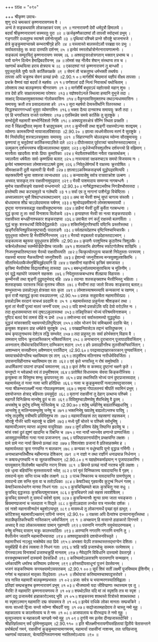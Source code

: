 +++
title = "०९०"

+++
श्रीकृष्ण उवाच-  
शृणु राधे चमत्कारं कृष्णनारायणस्य वै ।  
अन्यं ते सङ्कथयामि लोकरक्षाकरं परम् ॥१ ॥
नरनारायणौ देवौ धर्मपुत्रौ हिमालये ।  
बदर्यां श्रीकृष्णनारायणं सस्मरतुः पुरा ॥२ ॥
ऊर्जकृष्णैकादश्यां तौ तापसौ स्वोद्भवं प्रभुम् ।  
गङ्गातीरे दध्यतुश्च स्वाश्रमे दर्शनोत्सुकौ ॥३ ॥
पृथिव्यां पश्चिमे प्रान्ते सौराष्ट्रे चाजनाभजे ।  
क्षेत्रे कुङ्कुमवाप्याख्ये कम्भराश्रीगृहे हरिः ॥४ ॥
यस्त्वास्ते बालरूपोऽसौ परब्रह्म परः प्रभुः ।  
सर्वावतारहेतुः सः कदा दास्यति दर्शनम् ॥५ ॥
इत्येवं स्मरतोर्भ्रात्रोर्नरनारायणात्मनोः ।  
सङ्कल्पं सम्पूरयितुं कृष्णनारायणः स्वयम् ॥६ ॥
अश्वपट्टसरःक्षेत्रगतान् भक्तान् प्रभाष्य च ।  
ययौ यानेन दित्येन हैमाद्रिबदरीवनम् ॥७ ॥
लोमशं सह नीत्वैव शेषान् संस्थाप्य तत्र च ।  
रक्षणार्थं कथयित्वा हराय क्षेत्रपाय च ॥८ ॥
एकादश्यां गतं कृष्णनारायणं तु बान्धवौ ।  
पुपूजतुर्जलैः पुष्पैः फलैः कार्तिकपक्षके ॥९ ॥
सेवनं तौ चक्रतुश्च धर्मभक्ती तथर्षयः ।  
तापसा अपि चक्रुश्च सेवनं प्रत्यहं प्रभोः ॥2.90.१ ०॥
मार्गशीर्षं श्रेष्ठमासं यज्ञीयं वीक्ष्य तापसाः ।  
प्रचक्रे वैष्णवं यज्ञं बदर्यां ते महर्षयः ॥१ १॥
पर्णशालां ददौ नित्यं निवासार्थं यथोचिताम् ।  
लोमशाय तथा बालकृष्णाय श्रीनरायणः ॥१ २॥
मार्गशीर्षे बभूवाऽयं यज्ञोत्सवो महान् शुभः ।  
तत्र देवो हरिः साक्षात्परमात्मा परेश्वरः ॥१३॥
यज्ञेश्वरोऽनले स्थित्वा हव्यानि वुभुजे तदा ।  
साक्षाद् दिव्याक्षरमुक्तास्तथा गोलोकवासिनः ॥१४॥
वैकुण्ठवासिमुक्ताश्च तथाऽन्यधामवासिनः ।  
समाययुः क्रतौ तत्र प्रसादलालसा हरेः ॥१५॥
सुरा महर्षयो देव्यस्तीर्थानि पितरस्तथा ।  
सिद्धाश्चारणगन्धर्वा भूसुरा व्योमगामिनः ॥१६॥
भक्ता दैत्या दानवाश्च समाययुः क्रतौ तदा ।  
एवं हि भगवाँस्तत्र राजते परमेश्वरः ॥१७॥
एतस्मिन्नेव समये कार्तिके तु सुराष्ट्रके ।  
शम्भोर्दूती महामारी शम्भोर्निदेशतो निशि ॥१८॥
अश्वपट्टसरःक्षेत्रं सीम्नि स्थिता प्ररक्षति ।  
तदा वै सिंहलद्वीपात् स्मृत्वा वै भ्रातृपुत्रकम् ॥१९॥
कुभीनसी तथा शृङ्गी राक्षस्योऽन्याः शतद्वयम् ।  
व्योमगाः कामरूपिण्यो मायाजालविशारदाः ॥2.90.२० ॥
ज्ञात्वा त्वधर्मजीवस्य मरणं वै सुराष्ट्रके ।  
वैरं निर्यापयितुं शस्त्राऽस्त्रयुक्ताः समाययुः ॥२१ ॥
सिंहारण्यानि चोल्लङ्घ्य व्योम्ना सौराष्ट्रमाययुः ।  
कृष्णायां तु चतुर्दश्यां कार्तिकस्याऽसिते दले ॥२२॥
दीपोत्सवात् पूर्वरात्र्यां चावतेरुस्तदाऽम्बरात् ।  
उल्मुकान् दर्शयन्त्यश्च वह्निज्वालास्तथा मुखात् ॥२३॥
मूर्धजेभ्यस्त्रिशूलाँश्च दर्शयन्त्यो हि वह्निमान् ।  
मारयैताः खादयैताः शत्रोः प्रियाः कुमारिकाः ॥२४॥
भेदयैताश्चर्वयैता नयैता राक्षसार्थकम् ।  
ज्वालयैता धर्षयैताः सर्वाः कृष्णप्रिया बलात् ॥२५॥
नास्त्यासां रक्षकश्चाऽत्र समयो विजयस्य नः ।  
इत्येवं भाषमाणास्ता लोमशस्याऽऽश्रमे द्रुतम् ॥२६॥
निपेतुर्धर्षणार्थं वै राक्षस्यः क्रूरयोषितः ।  
सीमरक्षाकरी दूती महामारी हि भैरवी ॥२७॥
ज्ञात्वाऽऽकस्मिकसङ्घर्ष युद्धोपद्रवमित्यपि ।  
सहस्ररूपिणी भूत्वा सशस्त्रा त्वभ्यधावत ॥२८॥
कन्यावासेषु सर्वत्र रात्रावाक्रोश उल्बणः ।  
अभवत् त्रासकृत् तत्र राक्षसीनामुपद्रवात् ॥२९॥
भैरवी पाशमादाय सम्मन्त्र्य नागबन्धनैः ।  
मुमोच राक्षसीसङ्घे राक्षस्यो वन्धनान्तरे ॥2.90.३०॥
नागैर्बद्धाश्चाऽभवँश्च निगडैश्चौरवत्तदा ।  
हस्तेष्वपि तथा कट्यामुदरे च गलेष्वपि ॥३ १॥
सर्वा एव तु नागानां पाशैर्नद्धा विचेष्टिताः ।  
अभवन्न्यपतन् भूमौ विषदग्धास्तथाऽभवन् ॥३२॥
अथ सा भैरवी शम्भुं सुप्तं चागत्य संस्तवैः ।  
बोधयामास शीघ्रं चाऽऽवेदयामास घर्षणम् ॥३३॥
श्रुत्वोपद्रवमीशानो लोमशाश्रममाययौ ।  
दृष्ट्वा नागास्त्रसन्नद्धा राक्षसीस्तुष्टमानसः ॥३४॥
प्राहैनां भैरवीं दूतीं कुर्वेता गतबन्धनाः ।  
युद्धं कृत्वा तु ताः सर्वा विनाशाय विलोकये ॥३५॥
इत्याज्ञप्ता भैरवी सा नत्वा शङ्करपादयोः ।  
राक्षसीस्ता बन्धहीनाश्चकार शङ्कराज्ञया ॥३६॥
उवाचैता रणं कर्तुं राक्षस्यो बलगर्विताः ।  
युद्धं चक्रुः शस्त्रधर्त्र्यो विविधैर्युद्धतर्कटैः ॥३७॥
शक्तिभिर्मुद्गरैश्चापि यष्टिभिः प्रस्तरैस्तथा ।  
खड्गैरसिभिश्छुरिकामुष्ट्याद्यैः पादताडनैः ॥३८॥
पर्वतप्रायदेहाश्च वृष्टिभिश्चाभिचारकैः ।  
युयुधुस्ता व्योमगा हि भैरवीभिर्निरन्तरम् ॥३९॥
भैरव्यो रुद्रबलतो वज्रदेहास्तदाऽभवन् ।  
सङ्कल्पजा बहुरूपा युयुधुस्तत्र हेतिभिः ॥2.90.४०॥
कृपाणैः परशुभिश्च कुठारैश्च त्रिशूलकैः ।  
चक्रैर्भल्लैस्तथा स्तम्भैर्वज्रैर्दण्डैश्च जालकैः ॥४१॥
शलाकाभिः क्षेपणैश्च स्फोटगोलैश्च शाखिभिः ।  
निजघ्नुश्चातिरुष्टास्ता भैरव्यो राक्षसीस्त्वति ॥४२॥
चित्कृत्योत्प्लुत्य चाकाशे निपेतुस्ताः परस्परम् ।  
राक्षस्यो मायया नैकरूपिण्यो जघ्नुरीश्वरीः ॥४३॥
ईशान्यो जघ्नुरीशस्य मन्त्रयुक्शूलशक्तिभिः ।  
सीताभिर्भल्लकैर्जघ्नुर्बिभिदुर्हृदयानि हि ॥४४॥
राक्षसीनां महासैन्यं कृत्रिमं समजायत ।  
कृत्रिमा भैरवीयोषा विद्यत्पाशैस्तु तास्तदा ॥४५॥
बबन्धुर्ज्वालयामासुरवचित्य च मूलिनीम् ।  
एवं युद्धे महाघोरे जायमाने सहस्रशः ॥४६॥
निपेतुस्तत्कबन्धाश्च शैलप्राया विहायसः ।  
कुम्भीनसी तथा शृङ्गी दुद्रुवतुर्भयाद् बहिः ॥४७॥
तदन्याः शतसङ्ख्याश्च भैरवीभिस्तु भक्षिताः ।  
शतसङ्ख्याः परास्तत्र भिन्ना मृताश्च जीवतः ॥४८॥
भैरवीनां तदा जातो विजयः शाङ्कराद् बलात्॥
शम्भुस्ताभ्यः प्रसन्नोऽभूत् क्षेत्ररक्षा यतः कृता ॥४९॥
लोमशस्याश्रमस्यापि कन्यकानां च रक्षणम् ।  
कृतं रात्रौ महायुद्धं कृत्वा वचःप्रपालनम् ॥2.90.५०॥
प्रसन्नः सन्नुवाचैता महामारीर्वरप्रदः ।  
प्रसन्नोऽस्मि वरदानं याचध्वं प्रददामि वः ॥५ १ ॥
महामार्यस्तदा प्राहुर्नत्वा श्रीशङ्करं तथा ।  
मूलां तां भैरवीं पूज्यां मातरं जननीं पराम् ॥५२॥
यदि शम्भो प्रसन्नोऽसि यदि देयो वरोऽस्ति नः ।  
तदा क्षुधासमव्याप्ता वयं तृषाऽऽकुलास्तथा ॥५३॥
तन्निवृत्तिकरं भोज्यं परिश्रमविनाशकम् ।  
पुष्टिदं बलदं पेयं तामसं देहि नः प्रभो ॥५४॥
तमोजन्या वयं सर्वास्तामस्यो युद्धदुर्मदाः ।  
युद्धजं मांसरक्तादि भक्षयन्त्योऽतिपुष्टिदम् ॥५५॥
तदेव भोजनं पेयं समिच्छामो ददासि चेत् ।  
इत्युक्तः शङ्करः प्राह धर्मक्षेत्रे सुराष्ट्रके ॥५६ ॥
परब्रह्मनिवासेऽत्र तद्दानं चातिदुष्करम् ।  
कथं कृपालुनाथस्य देशेऽत्र तद्धि सम्भवेत् ॥५७॥
तदा प्राहुस्तु ताः सर्वा हरेर्भक्तान् विहाय वै ।  
तामसान् पापिनः क्रूरान्नास्तिकान् भक्तिवर्जितान् ॥५८॥
अनाचारान् दुराचारान् पूजापाठविवर्जितान् ।  
अस्नातान् तीर्थयात्रादिवर्जितान् दाम्भिकान् शठान् ॥५९॥
हरेः प्रसादहीनाँश्च तुलसीस्रग्विवर्जितान् ।  
अशाम्भवन् सत्त्वहीनान् अवैष्णवान् परार्तिदान् ॥2.90.६०॥
परद्रव्याद्यपहारकारकान् पुण्यवर्जितान् ।  
यमयात्रार्थयोग्याँश्च भक्षयिष्याम एव तान् ॥६१॥
तादृशीश्च मलिनाश्च नारीर्धर्मविवर्जिताः ।  
उपासनाविहीनाश्च भक्षयिष्याम एव ताः ॥६२॥
एवं कृते भगवाँस्तु न रोषं समुपेष्यति ।  
अधार्मिकाणां पापानां दण्डार्थं यमपत्तनम् ॥६३॥
कृतं तेनैव स कस्माद् दुष्टानां भक्षणे कृते ।  
सन्तुष्टो न भवेन्नाथो वयं तं प्रभुमीश्वरम् ॥६४॥
प्रतोषितं विधास्यामः सेवया किङ्करीस्त्रियः ।  
इत्युक्त्वा ता विरेमुश्च शम्भुः कृपापरस्तु ताः ॥६५॥
प्राह तथास्विति भोज्यं पानं दुष्टप्रजास्वदात् ।  
महामार्यस्तु तं नत्वा नत्वा चापि हरिप्रियाः ॥६६॥
नत्वा च कुङ्कुमवापीं नत्वाऽश्वपट्टसारसम् ।  
नत्वा श्रीकम्भरालक्ष्मीं नत्वा गोपालकृष्णकम् ॥६७॥
स्मृत्वा गोपालतनयं श्रीपतिं स्वामिनं प्रभुम् ।  
दशयोजनतः क्षेत्राद् बहिस्ताः प्रययुर्मुदा ॥६८॥
मृतानां राक्षसीनां तु देहान् उत्थाप्य पश्चिमे ।  
महागर्ते विनिःक्षिप्य मानवेषु द्रुतं च ताः ॥६९॥
विविशुश्चाऽवैष्णवेषु शैवभिन्नेषु वै द्रुतम् ।  
अभक्तेषु च दुष्टेषु दम्भिषु नास्तिकेषु च ॥2.90.७०॥
शठेषु धर्महीनेषु बाह्यतश्चिह्नधारिषु ।  
आन्तरेषु तु मालिन्यसम्भृतेषु जनेषु च ॥७१॥
भक्तनिभेषु ख्यातेषु बाह्यतोऽन्तश्च पापिषु ।  
नरेषु तादृशीषु स्त्रीष्वपि प्रविविशुश्च ताः ॥७२॥
महामारीसहस्रं तत् सहस्राणां सहस्रकम् ।  
सौराष्ट्रे गौर्जरे चापि महाराष्ट्रे च दक्षिणे ॥७३॥
मध्ये पूर्वे चोत्तरे च पश्चिमे सर्वभूमिषु ।  
महामार्योऽभवन् व्याप्ता अदृश्या वायुविग्रहाः ॥७४॥
तूर्णं प्रविश्य देहेषु तिष्ठन्ति हृदयेषु च ।  
मांसं रक्तं द्रुतं ह्युष्णं खादन्ति च पिबन्ति च ॥७५॥
नरा नार्यो भवन्त्येव क्षणान्ते प्राणवर्जिताः ।  
आसमुद्रान्तमेवैता गत्वा गत्वा प्रजाजनान् ॥७६॥
पापिष्ठान्नरनार्यादीन् प्रभक्षयन्ति लक्षशः ।  
ग्रामे ग्रामे नरा नार्या म्रियन्ते प्रत्यक्षं तदा ॥७७॥
विंशत्यंशाः प्रजानां वै प्रतिसाहस्रमेव ह ।  
महामार्यस्तदा क्रूरा गणयन्ति न बालकान् ॥७८॥
कन्यका न वधूंश्चापि यूनो वृद्धान्न गर्भिणीः ।  
अनाथान्नाप्यतिथीँश्च महीमानान्न देशिकान् ॥७९ ॥
न राज्ञो न तथा राज्ञीर्न धनाढ्यान्न निर्धनान् ।  
न कषायधृगश्चापि न वा सूतकसंस्थितान् ॥2.90.८०॥
न यज्ञहोमकर्माढ्यान् न पूजापाठकारिणः ।  
पापयुक्तान् विलोक्यैव भक्षयन्ति नरान् स्त्रियः ॥८१ ॥
म्रियन्ते प्रत्यहं नार्यो नराश्च भुवि लक्षशः ।  
एकं धृत्वा बहिर्यान्ति मृतस्तावत्परो भवेत् ॥८२॥
परं मृतं विनिष्कास्य यावदायान्ति वै गृहम् ।  
तावदन्ये मृताः सन्ति पञ्च सहैव तत्क्षणे ॥८३ ॥
पञ्च निष्कास्य च यावदायान्ति ग्रामगोपुरम् ।  
तावदन्ये दश सन्ति मृता वा च ततोऽधिकाः ॥८४॥
केषाञ्चिद् गृहवर्त्येव कुटुम्बं निधनं गतम् ।  
केषाञ्चित्त्वर्धभागेन मानवा निधनं गताः ॥८५॥
कुत्रचिच्छिष्यते बालः कुत्रचित्तु नवा वधूः ।  
कुत्रचिद् वृद्धजरठः कुत्रचित्पशुमात्रकम् ॥८६॥
कुत्रचिन्नगरे लक्षे सहस्रं त्ववशेषितम् ।  
कुत्रचिद् ग्रामभागे तु ग्रामार्धं सर्वशो मृतम् ॥८७॥
कुत्रचिन्मानवैः शून्या ग्रामा जाता भयङ्कराः ।  
म्रियमाणप्रजानां च जलदाता न विद्यते ॥८८॥
कुतोऽन्नदाता लभ्येत यत्र नास्त्येव दर्शकः ।  
एवं नाशो महानासीन्मर्दनं बहुशोऽप्यभूत् ॥८९॥
मासमध्ये तु लोकानामर्धे पृच्छां मृतं ह्यभूत् ।  
कोटिशस्तु महामार्योऽभक्षयन् पापिनो जनान् ॥2.90.९० ॥
राक्षसा अपि दैत्यांश्च दानवानासुराँस्तथा ।  
शठान्नैष्कृतिकाँश्चापि नास्तिकान् धर्मवर्जितान् ॥९ १ ॥
अभक्षयन् हि मासान्ते हाहाकारो दिगन्तरे ।  
अभवद् वै तदा लोकास्त्यक्त्वा ग्रामान् गृहाण्यपि ॥९२॥
पत्तनानि नगराणि ययुर्भयादरण्यकम् ।  
वनेषु वनिवद् वासान् चक्रुः कालभयार्दिताः ॥९३॥
अरण्यानि नगराणि नगराणि वनानि तु ।  
वैपरीत्येन जातानि महामारीभयात्तदा ॥९४॥
अश्वपट्टाक्षरक्षेत्रे दशयोजनविस्तृते ।  
महामारीभयं नाऽभूद् भक्तेष्वेव तदा प्रिये ॥९५॥
अभक्ता येऽपि तत्रस्थास्तत्तद्भाग्येन देशिताः ।  
ययुर्बहिर्हि ये क्षेत्रं त्यक्त्वा ते निधनं गताः ॥९६॥
त्राहि त्राहि प्रजाश्चोचुः सस्मरुः परमेश्वरम् ।  
रोगस्याऽस्य विनाशार्थं प्रजाश्चक्रुर्हि मानताम् ॥९७॥
नैवेद्यानि विविधानि दास्यामो देवतागृहे ।  
वस्त्रभूषाम्बरस्वर्णं दास्यामो देवसन्निधौ ॥९८॥
करिष्यामोऽन्नसत्राणि पारायणानि सन्मखान् ।  
धर्मकार्याणि धर्माश्च करिष्यामः प्रसेवनम् ॥९९॥
हरेस्तदीयसाधूनां पूजनं देवसेवनम् ।  
भजनं सङ्करिष्यामः सन्त्यक्ष्यामोऽघपातकम् ॥2.90.१ ००॥
सूर्यं शिवं सतीं लक्ष्मीं पूजयिष्याम ईशिनीम् ।  
गणेशं च महाकालं मातृकाः पितृदेवताः ॥१०१ ॥
तीर्थयात्रां करिष्यामश्चाश्वपट्टसरोवरे ।  
यत्र नास्ति महामारी बालकृष्णप्रभावतः ॥१ ०२॥
प्रजाः सर्वत्र च भयान्मरणस्यातिविह्वलाः ।  
प्रतिज्ञां सम्प्रचक्रुश्च कृष्णनारायणं प्रभुम् ॥१ ०३॥
भीजष्यामो यदा जीविप्प्राणाः स्थास्याम एव तु ।  
भैरवि! ते महामारि! कृष्णनारायणस्य ते ॥१ ०४॥
शपथोऽस्ति यदि मां त्वं स्पृशसि तत्र मा स्पृश ।  
आणं ददुः प्रजास्त्वेवं हाहाकारोऽभवद् भुवि ॥१ ०५॥
शङ्करस्य शपथस्ते पित्रोस्ते शपथस्तथा ।  
मा स्पृशाऽस्मान् महामारि! दद्मः संयावमत्र ते ॥१ ०६॥
इत्येवं राधिके लोका मानताः सम्प्रचक्रिरे ।  
सत्यः साध्व्यो द्विजाः सन्तो व्योम्ना श्रीबदरीं ययुः ॥१ ०७॥
सद्योजातमहादेवाय ते चास्तु नमो मुहुः ।  
महाकालाय च कालभैरवाय च ते नमः ॥१ ०८॥
अजापालाय च वीरभद्राय ते नमो मुहुः ।  
मृत्युञ्जयाय च महाकाल्यै चाण्ड्यै नमो मुहु ॥१ ०९॥
दुर्गायै नम इत्येव दीनप्रजास्तदोचिरे ।  
श्रीहरिर्ज्ञातवान् सर्वं पूर्वमेनमुपद्रवम् ॥2.90.११० ॥
इति श्रीलक्ष्मीनारायणीयसंहितायां द्वितीये त्रेतासन्ताने प्रभोर्बदर्यां गमनं, राक्षसीनां कुङ्कुमवाप्यामागमनम्, महामार्या राक्षसीनां नाशनम्, ततः पापिप्रजासु  
भक्षणार्थं व्यापकता, चेत्यादिनिरूपणनामा नवतितमोऽध्यायः ॥९० ॥
    
